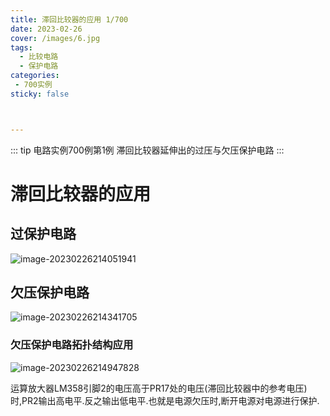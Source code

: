 ```yaml
---
title: 滞回比较器的应用 1/700
date: 2023-02-26
cover: /images/6.jpg
tags:
  - 比较电路
  - 保护电路
categories:
 - 700实例
sticky: false



---
```


::: tip 电路实例700例第1例
滞回比较器延伸出的过压与欠压保护电路
:::
<!-- more -->

# 滞回比较器的应用

## 过保护电路

![image-20230226214051941](https://778b-1317013106.cos.ap-nanjing.myqcloud.com/img/image-20230226214051941.png)

## 欠压保护电路

![image-20230226214341705](https://778b-1317013106.cos.ap-nanjing.myqcloud.com/img/image-20230226214341705.png)

### 欠压保护电路拓扑结构应用

![image-20230226214947828](https://778b-1317013106.cos.ap-nanjing.myqcloud.com/img/image-20230226214947828.png)

运算放大器LM358引脚2的电压高于PR17处的电压(滞回比较器中的参考电压)时,PR2输出高电平.反之输出低电平.也就是电源欠压时,断开电源对电源进行保护.